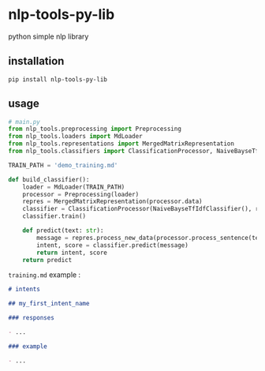 # nlp-tools-py-lib
python simple nlp library

## installation

````shell script
pip install nlp-tools-py-lib
````

## usage

````python
# main.py
from nlp_tools.preprocessing import Preprocessing
from nlp_tools.loaders import MdLoader
from nlp_tools.representations import MergedMatrixRepresentation
from nlp_tools.classifiers import ClassificationProcessor, NaiveBayseTfIdfClassifier

TRAIN_PATH = 'demo_training.md'

def build_classifier():
    loader = MdLoader(TRAIN_PATH)
    processor = Preprocessing(loader)
    repres = MergedMatrixRepresentation(processor.data)
    classifier = ClassificationProcessor(NaiveBayseTfIdfClassifier(), repres.data)
    classifier.train()

    def predict(text: str):
        message = repres.process_new_data(processor.process_sentence(text))
        intent, score = classifier.predict(message)
        return intent, score
    return predict
````

``training.md`` example :

````markdown
# intents

## my_first_intent_name

### responses

- ...

### example

- ...
````